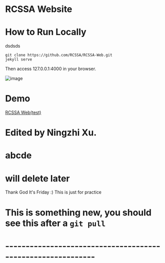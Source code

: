 RCSSA Website
====================

# How to Run Locally
dsdsds
```shell
git clone https://github.com/RCSSA/RCSSA-Web.git
jekyll serve
```

Then access 127.0.0.1:4000 in your browser.

![image](https://user-images.githubusercontent.com/37894237/127791787-44100d85-78b5-4ae5-bd54-c6b6c72c821e.png)



# Demo

[RCSSA Web(test)](https://rcssa.github.io/RCSSA-Web/)

# Edited by Ningzhi Xu.
abcde
=======
# will delete later
Thank God It's Friday :) This is just for practice

# This is something new, you should see this after a `git pull` 
# ------------------------------------------------------------
